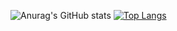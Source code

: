 ![Anurag's GitHub stats](https://github-readme-stats.vercel.app/api?username=GabrielFn&show_icons=true&theme=prussian) [![Top Langs](https://github-readme-stats.vercel.app/api/top-langs/?username=GabrielFn&layout=compact&theme=prussian)](https://github.com/GabrielFn/github-readme-stats)

<!--
**GabrielFn/GabrielFn** is a ✨ _special_ ✨ repository because its `README.md` (this file) appears on your GitHub profile.

Here are some ideas to get you started:

- 🔭 I’m currently working on ...
- 🌱 I’m currently learning ...
- 👯 I’m looking to collaborate on ...
- 🤔 I’m looking for help with ...
- 💬 Ask me about ...
- 📫 How to reach me: ...
- 😄 Pronouns: ...
- ⚡ Fun fact: ...
-->
